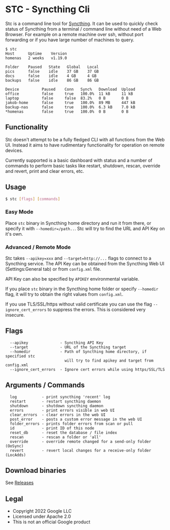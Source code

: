 # STC - Syncthing Cli

Stc is a command line tool for [Syncthing](https://syncthing.net/).
It can be used to quickly check status of Syncthing from a terminal / command line
without need of a Web Browser. For example on a remote machine over ssh, without port
forwarding or if you have large number of machines to query.

```
$ stc
Host      Uptime    Version
homenas   2 weeks   v1.19.0

Folder    Paused   State   Global   Local
pics      false    idle    37 GB    37 GB
docs      false    idle    4 GB     4 GB
backups   false    idle    86 GB    86 GB

Device          Paused    Conn   Sync%   Download  Upload
office          false     true   100.0%  11 kB     11 kB
laptop          false     false  83.2%   0 B       0 B
jakob-home      false     true   100.0%  89 MB     447 kB
backup-nas      false     true   100.0%  6.3 kB    7.0 kB
*homenas        false     true   100.0%  0 B       0 B
```

## Functionality

Stc doesn't attempt to be a fully fledged CLI with all functions from the Web UI.
Instead it aims to have rudimentary functionality for operation on remote devices.

Currently supported is a basic dashboard with status and a number of commands to
perform basic tasks like restart, shutdown, rescan, override and revert, print and
clear errors, etc.

## Usage

```sh
$ stc [flags] [commands]
```

### Easy Mode

Place `stc` binary in Syncthing home directory and run it from there, or
specify it with `--homedir=/path..`. Stc will try to find the URL and API
Key on it's own.

### Advanced / Remote Mode

Stc takes `--apikey=xxx` and `--target=http://...` flags to connect to a
Syncthing service. The API Key can be obtained from the Syncthing Web UI
(Settings:General tab) or from `config.xml` file.

API Key can also be specified by `APIKEY` environmental variable.

If you place `stc` binary in the Syncthing home folder or specify `--homedir`
flag, it will try to obtain the right values from `config.xml`.

If you use TLS/SSL/https without valid certificate you can use the flag
`--ignore_cert_errors` to suppress the errors. This is considered very insecure.

## Flags

```text
  --apikey              - Syncthing API Key
  --target              - URL of the Syncthing target
  --homedir             - Path of Syncthing home directory, if specified stc
                          will try to find apikey and target from config.xml
  --ignore_cert_errors  - Ignore cert errors while using https/SSL/TLS
```

## Arguments / Commands

```text
  log           - print syncthing 'recent' log
  restart       - restart syncthing daemon
  shutdown      - shutdown syncthing daemon
  errors        - print errors visible in web UI
  clear_errors  - clear errors in the web UI
  post_error    - posts a custom error message in the web UI
  folder_errors - prints folder errors from scan or pull
  id            - print ID of this node
  reset_db      - reset the database / file index
  rescan        - rescan a folder or 'all'
  override      - override remote changed for a send-only folder (OoSync)
  revert        - revert local changes for a receive-only folder (LocAdds)
```

## Download binaries

See [Releases](https://github.com/tenox7/stc/releases)

## Legal

* Copyright 2022 Google LLC
* Licensed under Apache 2.0
* This is not an official Google product
